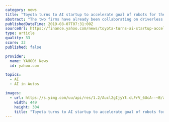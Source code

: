 ```yaml
---
category: news
title: "Toyota turns to AI startup to accelerate goal of robots for the home"
abstract: "The two firms have already been collaborating on driverless vehicles since 2014 ... using the robot as a platform for its advanced artificial intelligence software. At an exhibition in Tokyo ..."
publishedDateTime: 2019-08-07T07:31:00Z
sourceUrl: https://finance.yahoo.com/news/toyota-turns-ai-startup-accelerate-070918126.html?soc_src=hl-viewer&soc_trk=tw
type: article
quality: 33
score: 33
published: false

provider:
  name: YAHOO! News
  id: yahoo.com

topics:
  - AI
  - AI in Autos

images:
  - url: https://s.yimg.com/uu/api/res/1.2/Aucl2gIjyYt.cLFrV_6UcA--~B/aD0zMDQ7dz00NDk7c209MTthcHBpZD15dGFjaHlvbg--/https://media.zenfs.com/en-US/reuters.com/cb13f201c1a3444469791682422a701a
    width: 449
    height: 304
    title: "Toyota turns to AI startup to accelerate goal of robots for the home"
---
```

